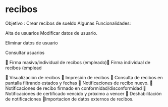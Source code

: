 # recibos
Objetivo :  Crear recibos de sueldo
Algunas  Funcionalidades:

Alta  de usuarios
Modificar  datos de usuario.

Eliminar datos de usuario

Consultar usuarios

 Firma masiva/individual de recibos (empleado) Firma individual de recibos (emplead




 Visualización de recibos
 Impresión de recibos
 Consulta de recibos en pantalla filtrando estados y fechas
 Notificaciones de recibo nuevo.
 Notificaciones de recibo firmado en conformidad/disconformidad
 Notificaciones de certificado vencido y próximo a vencer
 Deshabilitación de notificaciones
Importacion de datos externos de  recibos.
